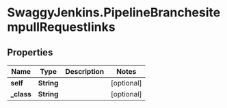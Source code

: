 # SwaggyJenkins.PipelineBranchesitempullRequestlinks

## Properties
Name | Type | Description | Notes
------------ | ------------- | ------------- | -------------
**self** | **String** |  | [optional] 
**_class** | **String** |  | [optional] 


